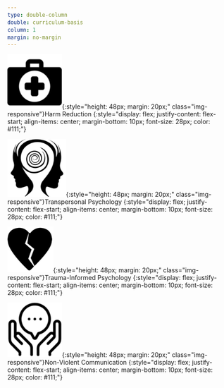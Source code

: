 ```yaml
---
type: double-column
double: curriculum-basis
column: 1
margin: no-margin
---
```


![](/assets/images/listening-training/harm-reduction-icon.png){:style="height: 48px; margin: 20px;" class="img-responsive"}Harm Reduction
{:style="display: flex; justify-content: flex-start; align-items: center; margin-bottom: 10px; font-size: 28px; color: #111;"}

![](/assets/images/listening-training/transpersonal-psychology-icon.png){:style="height: 48px; margin: 20px;" class="img-responsive"}Transpersonal Psychology
{:style="display: flex; justify-content: flex-start; align-items: center; margin-bottom: 10px; font-size: 28px; color: #111;"}

![](/assets/images/listening-training/trauma-informed-psychology-icon.png){:style="height: 48px; margin: 20px;" class="img-responsive"}Trauma-Informed Psychology
{:style="display: flex; justify-content: flex-start; align-items: center; margin-bottom: 10px; font-size: 28px; color: #111;"}

![](/assets/images/listening-training/non-violent-communication-icon.png){:style="height: 48px; margin: 20px;" class="img-responsive"}Non-Violent Communication
{:style="display: flex; justify-content: flex-start; align-items: center; margin-bottom: 10px; font-size: 28px; color: #111;"}
